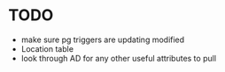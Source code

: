 # TODO

- make sure pg triggers are updating modified
- Location table
- look through AD for any other useful attributes to pull
